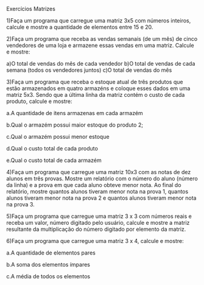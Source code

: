 Exercícios Matrizes

1)Faça um programa que carregue uma matriz 3x5 com números inteiros, calcule e mostre a quantidade de elementos entre 15 e 20.

2)Faça um programa que receba as vendas semanais (de um mês) de cinco vendedores de uma loja e armazene essas vendas em uma matriz. Calcule e mostre:

a)O total de vendas do mês de cada vendedor
b)O total de vendas de cada semana (todos os vendedores juntos)
c)O total de vendas do mês

3)Faça um programa que receba o estoque atual de três produtos que estão armazenados em quatro armazéns e coloque esses dados em uma matriz 5x3. Sendo que a última linha da matriz contém o custo de cada produto, calcule e mostre:

a.A quantidade de itens  armazenas em cada armazém

b.Qual o armazém possui maior estoque do produto 2;

c.Qual o armazém possui menor estoque

d.Qual o custo total de cada produto

e.Qual o custo total de cada armazém

4)Faça um programa que carregue uma matriz 10x3 com as notas de dez alunos em três provas. Mostre um relatório com o número do aluno (número da linha) e a prova em que cada aluno obteve menor nota. Ao final do relatório, mostre quantos alunos tiveram menor nota na prova 1, quantos alunos tiveram menor nota na prova 2 e quantos alunos tiveram menor nota na prova 3.

5)Faça um programa que carregue uma matriz 3 x 3 com números reais e receba um valor, número digitado pelo usuário, calcule e mostre a matriz resultante da multiplicação do número digitado por elemento da matriz.

6)Faça um programa que carregue uma matriz 3 x 4, calcule e mostre:

a.A quantidade de elementos pares

b.A soma dos elementos ímpares

c.A média de todos os elementos
